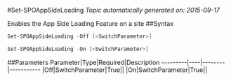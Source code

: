 #Set-SPOAppSideLoading
*Topic automatically generated on: 2015-09-17*

Enables the App Side Loading Feature on a site
##Syntax
```powershell
Set-SPOAppSideLoading -Off [<SwitchParameter>]
```


```powershell
Set-SPOAppSideLoading -On [<SwitchParameter>]
```


##Parameters
Parameter|Type|Required|Description
---------|----|--------|-----------
|Off|SwitchParameter|True||
|On|SwitchParameter|True||
<!-- Ref: A04E12AFE452E050AC81321B26F2A7E1 -->